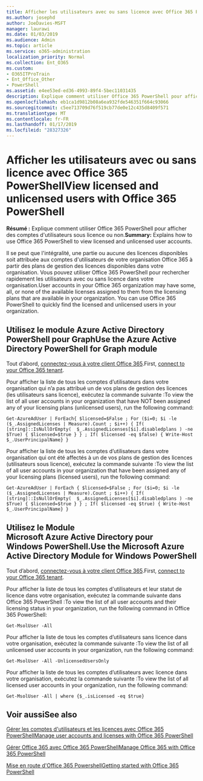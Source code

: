 ```yaml
---
title: Afficher les utilisateurs avec ou sans licence avec Office 365 PowerShell
ms.author: josephd
author: JoeDavies-MSFT
manager: laurawi
ms.date: 01/03/2019
ms.audience: Admin
ms.topic: article
ms.service: o365-administration
localization_priority: Normal
ms.collection: Ent_O365
ms.custom:
- O365ITProTrain
- Ent_Office_Other
- PowerShell
ms.assetid: e4ee53ed-ed36-4993-89f4-5bec11031435
description: Explique comment utiliser Office 365 PowerShell pour afficher des comptes d'utilisateurs sous licence ou non.
ms.openlocfilehash: eb1ca1d9812b08a6ea932fde546351f664c93066
ms.sourcegitcommit: c5ee713709d76f519cb77de0e12c435d8409f571
ms.translationtype: MT
ms.contentlocale: fr-FR
ms.lasthandoff: 01/17/2019
ms.locfileid: "28327326"
---
```

# <a name="view-licensed-and-unlicensed-users-with-office-365-powershell"></a><span data-ttu-id="8808a-103">Afficher les utilisateurs avec ou sans licence avec Office 365 PowerShell</span><span class="sxs-lookup"><span data-stu-id="8808a-103">View licensed and unlicensed users with Office 365 PowerShell</span></span>

<span data-ttu-id="8808a-104">**Résumé :** Explique comment utiliser Office 365 PowerShell pour afficher des comptes d'utilisateurs sous licence ou non.</span><span class="sxs-lookup"><span data-stu-id="8808a-104">**Summary:** Explains how to use Office 365 PowerShell to view licensed and unlicensed user accounts.</span></span>
  
<span data-ttu-id="8808a-p101">Il se peut que l'intégralité, une partie ou aucune des licences disponibles soit attribuée aux comptes d'utilisateurs de votre organisation Office 365 à partir des plans de gestion des licences disponibles dans votre organisation. Vous pouvez utiliser Office 365 PowerShell pour rechercher rapidement les utilisateurs avec ou sans licence dans votre organisation.</span><span class="sxs-lookup"><span data-stu-id="8808a-p101">User accounts in your Office 365 organization may have some, all, or none of the available licenses assigned to them from the licensing plans that are available in your organization. You can use Office 365 PowerShell to quickly find the licensed and unlicensed users in your organization.</span></span>


## <a name="use-the-azure-active-directory-powershell-for-graph-module"></a><span data-ttu-id="8808a-107">Utilisez le module Azure Active Directory PowerShell pour Graph</span><span class="sxs-lookup"><span data-stu-id="8808a-107">Use the Azure Active Directory PowerShell for Graph module</span></span>

<span data-ttu-id="8808a-108">Tout d’abord, [connectez-vous à votre client Office 365](connect-to-office-365-powershell.md#connect-with-the-azure-active-directory-powershell-for-graph-module).</span><span class="sxs-lookup"><span data-stu-id="8808a-108">First, [connect to your Office 365 tenant](connect-to-office-365-powershell.md#connect-with-the-azure-active-directory-powershell-for-graph-module).</span></span>
 
<span data-ttu-id="8808a-109">Pour afficher la liste de tous les comptes d’utilisateurs dans votre organisation qui n’a pas attribué un de vos plans de gestion des licences (les utilisateurs sans licence), exécutez la commande suivante :</span><span class="sxs-lookup"><span data-stu-id="8808a-109">To view the list of all user accounts in your organization that have NOT been assigned any of your licensing plans (unlicensed users), run the following command:</span></span>
  
```
Get-AzureAdUser | ForEach{ $licensed=$False ; For ($i=0; $i -le ($_.AssignedLicenses | Measure).Count ; $i++) { If( [string]::IsNullOrEmpty(  $_.AssignedLicenses[$i].disabledplans ) -ne $True) { $licensed=$true } } ; If( $licensed -eq $false) { Write-Host $_.UserPrincipalName} }
```

<span data-ttu-id="8808a-110">Pour afficher la liste de tous les comptes d’utilisateurs dans votre organisation qui ont été affectés à un de vos plans de gestion des licences (utilisateurs sous licence), exécutez la commande suivante :</span><span class="sxs-lookup"><span data-stu-id="8808a-110">To view the list of all user accounts in your organization that have been assigned any of your licensing plans (licensed users), run the following command:</span></span>
  
```
Get-AzureAdUser | ForEach { $licensed=$False ; For ($i=0; $i -le ($_.AssignedLicenses | Measure).Count ; $i++) { If( [string]::IsNullOrEmpty(  $_.AssignedLicenses[$i].disabledplans ) -ne $True) { $licensed=$true } } ; If( $licensed -eq $true) { Write-Host $_.UserPrincipalName} }
```

## <a name="use-the-microsoft-azure-active-directory-module-for-windows-powershell"></a><span data-ttu-id="8808a-111">Utilisez le Module Microsoft Azure Active Directory pour Windows PowerShell.</span><span class="sxs-lookup"><span data-stu-id="8808a-111">Use the Microsoft Azure Active Directory Module for Windows PowerShell</span></span>

<span data-ttu-id="8808a-112">Tout d’abord, [connectez-vous à votre client Office 365](connect-to-office-365-powershell.md#connect-with-the-microsoft-azure-active-directory-module-for-windows-powershell).</span><span class="sxs-lookup"><span data-stu-id="8808a-112">First, [connect to your Office 365 tenant](connect-to-office-365-powershell.md#connect-with-the-microsoft-azure-active-directory-module-for-windows-powershell).</span></span>

<span data-ttu-id="8808a-113">Pour afficher la liste de tous les comptes d'utilisateurs et leur statut de licence dans votre organisation, exécutez la commande suivante dans Office 365 PowerShell :</span><span class="sxs-lookup"><span data-stu-id="8808a-113">To view the list of all user accounts and their licensing status in your organization, run the following command in Office 365 PowerShell:</span></span>
  
```
Get-MsolUser -All
```

<span data-ttu-id="8808a-114">Pour afficher la liste de tous les comptes d’utilisateurs sans licence dans votre organisation, exécutez la commande suivante :</span><span class="sxs-lookup"><span data-stu-id="8808a-114">To view the list of all unlicensed user accounts in your organization, run the following command:</span></span>
  
```
Get-MsolUser -All -UnlicensedUsersOnly
```

<span data-ttu-id="8808a-115">Pour afficher la liste de tous les comptes d’utilisateurs avec licence dans votre organisation, exécutez la commande suivante :</span><span class="sxs-lookup"><span data-stu-id="8808a-115">To view the list of all licensed user accounts in your organization, run the following command:</span></span>
  
```
Get-MsolUser -All | where {$_.isLicensed -eq $true}
```

## <a name="see-also"></a><span data-ttu-id="8808a-116">Voir aussi</span><span class="sxs-lookup"><span data-stu-id="8808a-116">See also</span></span>

[<span data-ttu-id="8808a-117">Gérer les comptes d'utilisateurs et les licences avec Office 365 PowerShell</span><span class="sxs-lookup"><span data-stu-id="8808a-117">Manage user accounts and licenses with Office 365 PowerShell</span></span>](manage-user-accounts-and-licenses-with-office-365-powershell.md)
  
[<span data-ttu-id="8808a-118">Gérer Office 365 avec Office 365 PowerShell</span><span class="sxs-lookup"><span data-stu-id="8808a-118">Manage Office 365 with Office 365 PowerShell</span></span>](manage-office-365-with-office-365-powershell.md)
  
[<span data-ttu-id="8808a-119">Mise en route d'Office 365 Powershell</span><span class="sxs-lookup"><span data-stu-id="8808a-119">Getting started with Office 365 PowerShell</span></span>](getting-started-with-office-365-powershell.md)
